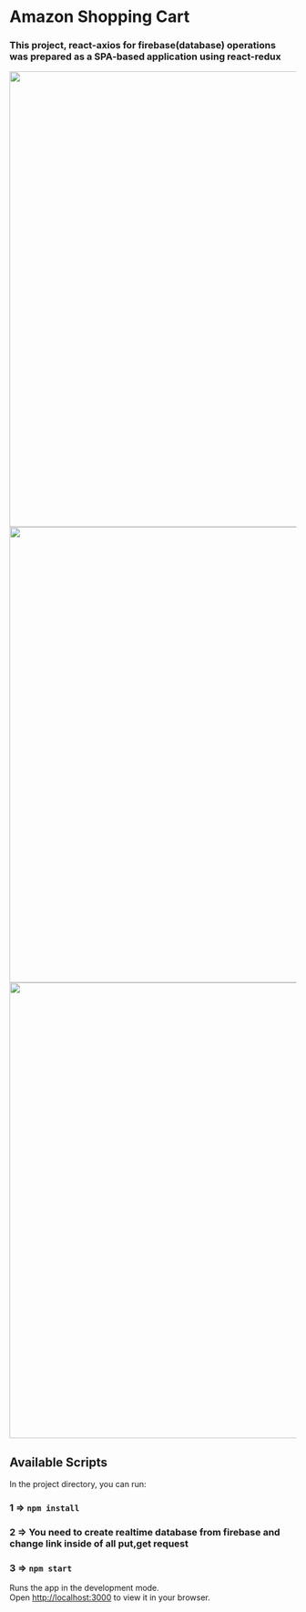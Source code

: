 # Amazon Shopping Cart 


<h3>This project, react-axios for firebase(database) operations was prepared as a SPA-based application using react-redux </h3>

<img src="images/amazon-ss-1-png" width="800" heigth="600"/>
<img src="images/amazon-ss-2-png" width="800" heigth="600"/>
<img src="images/amazon-ss-3-png" width="800" heigth="600"/>

## Available Scripts

In the project directory, you can run:
### 1 => `npm install`
### 2 => You need to create realtime database from firebase and change link inside of all put,get request
### 3 => `npm start`


Runs the app in the development mode.\
Open [http://localhost:3000](http://localhost:3000) to view it in your browser.

 

 
